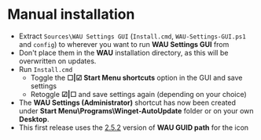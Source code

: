 # Manual installation
- Extract `Sources\WAU Settings GUI` (`Install.cmd`, `WAU-Settings-GUI.ps1` and `config`) to wherever you want to run **WAU Settings GUI** from
- Don't place them in the **WAU** installation directory, as this will be overwritten on updates.
- Run `Install.cmd`
  - Toggle the **☐|☑ Start Menu shortcuts** option in the GUI and save settings
  - Retoggle **☑|☐** and save settings again (depending on your choice)
- The **WAU Settings (Administrator)** shortcut has now been created under **Start Menu\Programs\Winget-AutoUpdate** folder or on your own **Desktop**.
- This first release uses the [2.5.2](https://github.com/Romanitho/Winget-AutoUpdate/releases/tag/v2.5.2) version of **WAU GUID path** for the icon
